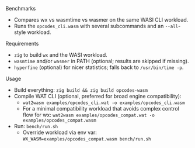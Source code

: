 Benchmarks

- Compares wx vs wasmtime vs wasmer on the same WASI CLI workload.
- Runs the `opcodes_cli.wasm` with several subcommands and an `--all`-style workload.

Requirements

- `zig` to build `wx` and the WASI workload.
- `wasmtime` and/or `wasmer` in PATH (optional; results are skipped if missing).
- `hyperfine` (optional) for nicer statistics; falls back to `/usr/bin/time -p`.

Usage

- Build everything: `zig build && zig build opcodes-wasm`
- Compile WAT CLI (optional, preferred for broad engine compatibility):
  - `wat2wasm examples/opcodes_cli.wat -o examples/opcodes_cli.wasm`
  - For a minimal compatibility workload that avoids complex control flow for wx: `wat2wasm examples/opcodes_compat.wat -o examples/opcodes_compat.wasm`
- Run: `bench/run.sh`
  - Override workload via env var: `WX_WASM=examples/opcodes_compat.wasm bench/run.sh`
